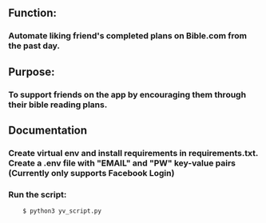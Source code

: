 ## Function: 
### Automate liking friend's completed plans on Bible.com from the past day.
## Purpose: 
### To support friends on the app by encouraging them through their bible reading plans.
## Documentation
### Create virtual env and install requirements in requirements.txt. Create a .env file with "EMAIL" and "PW" key-value pairs (Currently only supports Facebook Login)
### Run the script:
```python
    $ python3 yv_script.py
```
